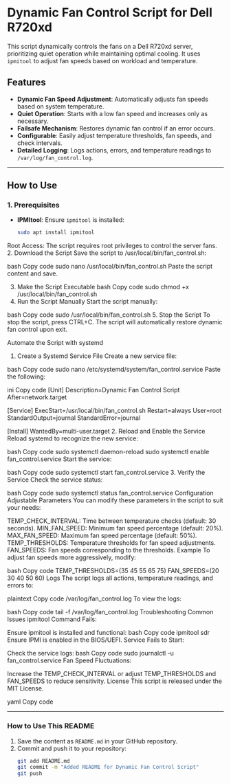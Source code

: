 # Dynamic Fan Control Script for Dell R720xd

This script dynamically controls the fans on a Dell R720xd server, prioritizing quiet operation while maintaining optimal cooling. It uses `ipmitool` to adjust fan speeds based on workload and temperature.

## Features
- **Dynamic Fan Speed Adjustment**: Automatically adjusts fan speeds based on system temperature.
- **Quiet Operation**: Starts with a low fan speed and increases only as necessary.
- **Failsafe Mechanism**: Restores dynamic fan control if an error occurs.
- **Configurable**: Easily adjust temperature thresholds, fan speeds, and check intervals.
- **Detailed Logging**: Logs actions, errors, and temperature readings to `/var/log/fan_control.log`.

---

## How to Use

### 1. Prerequisites
- **IPMItool**: Ensure `ipmitool` is installed:
  ```bash
  sudo apt install ipmitool
Root Access: The script requires root privileges to control the server fans.
2. Download the Script
Save the script to /usr/local/bin/fan_control.sh:

bash
Copy code
sudo nano /usr/local/bin/fan_control.sh
Paste the script content and save.

3. Make the Script Executable
bash
Copy code
sudo chmod +x /usr/local/bin/fan_control.sh
4. Run the Script Manually
Start the script manually:

bash
Copy code
sudo /usr/local/bin/fan_control.sh
5. Stop the Script
To stop the script, press CTRL+C. The script will automatically restore dynamic fan control upon exit.

Automate the Script with systemd
1. Create a Systemd Service File
Create a new service file:

bash
Copy code
sudo nano /etc/systemd/system/fan_control.service
Paste the following:

ini
Copy code
[Unit]
Description=Dynamic Fan Control Script
After=network.target

[Service]
ExecStart=/usr/local/bin/fan_control.sh
Restart=always
User=root
StandardOutput=journal
StandardError=journal

[Install]
WantedBy=multi-user.target
2. Reload and Enable the Service
Reload systemd to recognize the new service:

bash
Copy code
sudo systemctl daemon-reload
sudo systemctl enable fan_control.service
Start the service:

bash
Copy code
sudo systemctl start fan_control.service
3. Verify the Service
Check the service status:

bash
Copy code
sudo systemctl status fan_control.service
Configuration
Adjustable Parameters
You can modify these parameters in the script to suit your needs:

TEMP_CHECK_INTERVAL: Time between temperature checks (default: 30 seconds).
MIN_FAN_SPEED: Minimum fan speed percentage (default: 20%).
MAX_FAN_SPEED: Maximum fan speed percentage (default: 50%).
TEMP_THRESHOLDS: Temperature thresholds for fan speed adjustments.
FAN_SPEEDS: Fan speeds corresponding to the thresholds.
Example
To adjust fan speeds more aggressively, modify:

bash
Copy code
TEMP_THRESHOLDS=(35 45 55 65 75)
FAN_SPEEDS=(20 30 40 50 60)
Logs
The script logs all actions, temperature readings, and errors to:

plaintext
Copy code
/var/log/fan_control.log
To view the logs:

bash
Copy code
tail -f /var/log/fan_control.log
Troubleshooting
Common Issues
ipmitool Command Fails:

Ensure ipmitool is installed and functional:
bash
Copy code
ipmitool sdr
Ensure IPMI is enabled in the BIOS/UEFI.
Service Fails to Start:

Check the service logs:
bash
Copy code
sudo journalctl -u fan_control.service
Fan Speed Fluctuations:

Increase the TEMP_CHECK_INTERVAL or adjust TEMP_THRESHOLDS and FAN_SPEEDS to reduce sensitivity.
License
This script is released under the MIT License.

yaml
Copy code

---

### **How to Use This README**
1. Save the content as `README.md` in your GitHub repository.
2. Commit and push it to your repository:
   ```bash
   git add README.md
   git commit -m "Added README for Dynamic Fan Control Script"
   git push
